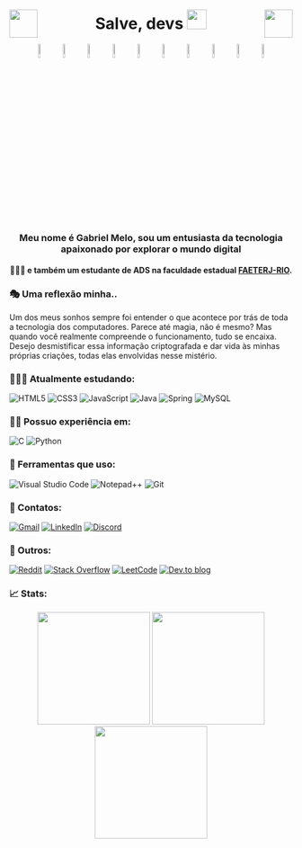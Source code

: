 <div align="center">
  <img align="left" width="50" src="https://github.com/Cianeto/Cianeto/assets/97137926/4b2f2073-50cd-447f-a13f-b82c8934894c"/>
  <img align="right" width="50" src="https://github.com/Cianeto/Cianeto/assets/97137926/4b2f2073-50cd-447f-a13f-b82c8934894c"/>
  <h1 align="center">
    <b>Salve, devs</b>
    <img width="35" src="https://media.giphy.com/media/hvRJCLFzcasrR4ia7z/giphy.gif"/>
  </h1>
  <img height=8% width=8% src="https://github.com/Cianeto/Cianeto/assets/97137926/aec65b20-636a-4433-a56e-5fbb507cae39"/>
  <img height=8% width=8% src="https://github.com/Cianeto/Cianeto/assets/97137926/aec65b20-636a-4433-a56e-5fbb507cae39"/>
  <img height=8% width=8% src="https://github.com/Cianeto/Cianeto/assets/97137926/aec65b20-636a-4433-a56e-5fbb507cae39"/>
  <img height=8% width=8% src="https://github.com/Cianeto/Cianeto/assets/97137926/aec65b20-636a-4433-a56e-5fbb507cae39"/>
  <img height=8% width=8% src="https://github.com/Cianeto/Cianeto/assets/97137926/aec65b20-636a-4433-a56e-5fbb507cae39"/>
  <img height=8% width=8% src="https://github.com/Cianeto/Cianeto/assets/97137926/aec65b20-636a-4433-a56e-5fbb507cae39"/>
  <img height=8% width=8% src="https://github.com/Cianeto/Cianeto/assets/97137926/aec65b20-636a-4433-a56e-5fbb507cae39"/>
  <img height=8% width=8% src="https://github.com/Cianeto/Cianeto/assets/97137926/aec65b20-636a-4433-a56e-5fbb507cae39"/>
  <img height=8% width=8% src="https://github.com/Cianeto/Cianeto/assets/97137926/aec65b20-636a-4433-a56e-5fbb507cae39"/>
  <img height=8% width=8% src="https://github.com/Cianeto/Cianeto/assets/97137926/aec65b20-636a-4433-a56e-5fbb507cae39"/>
  <h3>Meu nome é Gabriel Melo, sou um entusiasta da tecnologia apaixonado por explorar o mundo digital</h3>
  <h4>👨🏻‍🎓 e também um estudante de ADS na faculdade estadual <a href="https://www.faeterj-rio.edu.br/">FAETERJ-RIO</a>.</h4>
</div>

### 🎭 Uma reflexão minha..
Um dos meus sonhos sempre foi entender o que acontece por trás de toda a tecnologia dos computadores. Parece até magia, não é mesmo? Mas quando você realmente compreende o funcionamento, tudo se encaixa. Desejo desmistificar essa informação criptografada e dar vida às minhas próprias criações, todas elas envolvidas nesse mistério.

### 👨🏻‍💻 Atualmente estudando:
![HTML5](https://img.shields.io/badge/html5-%23E34F26.svg?style=for-the-badge&logo=html5&logoColor=white) ![CSS3](https://img.shields.io/badge/css3-%231572B6.svg?style=for-the-badge&logo=css3&logoColor=white) ![JavaScript](https://img.shields.io/badge/javascript-%23323330.svg?style=for-the-badge&logo=javascript&logoColor=%23F7DF1E) ![Java](https://img.shields.io/badge/java-%23ED8B00.svg?style=for-the-badge&logo=openjdk&logoColor=white) ![Spring](https://img.shields.io/badge/spring-%236DB33F.svg?style=for-the-badge&logo=spring&logoColor=white) ![MySQL](https://img.shields.io/badge/mysql-4479A1.svg?style=for-the-badge&logo=mysql&logoColor=white)

### 🧙🏻 Possuo experiência em:
![C](https://img.shields.io/badge/c-%2300599C.svg?style=for-the-badge&logo=c&logoColor=white) ![Python](https://img.shields.io/badge/python-3670A0?style=for-the-badge&logo=python&logoColor=ffdd54)
<!-- https://github.com/Cianeto/Cianeto/assets/97137926/488019ba-91fb-4b01-bcdb-5272c2e1e675 -->
### 🔨 Ferramentas que uso:
![Visual Studio Code](https://img.shields.io/badge/Visual%20Studio%20Code-0078d7.svg?style=for-the-badge&logo=visual-studio-code&logoColor=white) ![Notepad++](https://img.shields.io/badge/Notepad++-90E59A.svg?style=for-the-badge&logo=notepad%2b%2b&logoColor=black) ![Git](https://img.shields.io/badge/git-%23F05033.svg?style=for-the-badge&logo=git&logoColor=white)

### 🔎 Contatos:
[![Gmail](https://img.shields.io/badge/Gmail-D14836?style=for-the-badge&logo=gmail&logoColor=white)](https://mail.google.com/mail/?view=cm&fs=1&to=gbdopu02@gmail.com) [![LinkedIn](https://img.shields.io/badge/linkedin-%230077B5.svg?style=for-the-badge&logo=linkedin&logoColor=white)](https://www.linkedin.com/in/gabriel-melo-ba41b21a3/) [![Discord](https://img.shields.io/badge/Discord-%235865F2.svg?style=for-the-badge&logo=discord&logoColor=white)](https://discord.com/users/458829461476081664/)

### 🗿 Outros:
[![Reddit](https://img.shields.io/badge/Reddit-%23FF4500.svg?style=for-the-badge&logo=Reddit&logoColor=white)](https://www.reddit.com/user/Shianeto/) [![Stack Overflow](https://img.shields.io/badge/-Stackoverflow-FE7A16?style=for-the-badge&logo=stack-overflow&logoColor=white)](https://stackoverflow.com/users/25422378/shyanide) [![LeetCode](https://img.shields.io/badge/LeetCode-000000?style=for-the-badge&logo=LeetCode&logoColor=#d16c06)](https://leetcode.com/u/cianeto/) [![Dev.to blog](https://img.shields.io/badge/dev.to-0A0A0A?style=for-the-badge&logo=dev.to&logoColor=white)](https://dev.to/shyanide)

### 📈 Stats:
<div align="center">
  <img height=199.94 src="https://streak-stats.demolab.com/?user=Cianeto&theme=radical"/>
  <img height=200 src="https://github-readme-stats.vercel.app/api/top-langs/?username=Cianeto&layout=compact&theme=radical&langs_count=20"/>
  <img height=200 src="https://github-readme-stats.vercel.app/api?username=Cianeto&show_icons=true&theme=radical"/>
</div>
